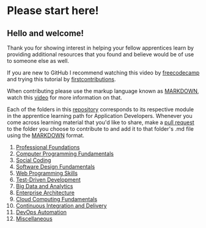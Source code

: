 # Please start here!
 
## Hello and welcome!
 
Thank you for showing interest in helping your fellow apprentices learn by providing additional resources that you found and believe would be of use to someone else as well.
 
If you are new to GitHub I recommend watching this video by [freecodecamp](https://www.youtube.com/watch?v=yzeVMecydCE&list=PLAAZZB6BgxfBq-yIBPgqwylqhBoaPN3tC&index=2&t=2111s) and trying this tutorial by [firstcontributions](https://github.com/firstcontributions/first-contributions).
 
When contributing please use the markup language known as [MARKDOWN](https://www.markdownguide.org/), watch this [video](https://www.youtube.com/watch?v=_aANg3_U9Q0) for more information on that.
 
Each of the folders in this [repository](https://github.com/Cbarona/IBM-Application-Developer-Apprentices) corresponds to its respective module in the apprentice learning path for Application Developers. Whenever you come across learning material that you'd like to share, make a [pull request](https://makeapullrequest.com/) to the folder you choose to contribute to and add it to that folder's .md file using the [MARKDOWN](https://www.markdownguide.org/cheat-sheet/) format.
 
1. [Professional Foundations](https://github.com/Cbarona/IBM-Application-Developer-Apprentices/tree/main/ProfessionalFoundations)
1. [Computer Programming Fundamentals](https://github.com/Cbarona/IBM-Application-Developer-Apprentices/tree/main/ComputerProgrammingFundamentals)
1. [Social Coding](https://github.com/Cbarona/IBM-Application-Developer-Apprentices/tree/main/SocialCoding)
1. [Software Design Fundamentals](https://github.com/Cbarona/IBM-Application-Developer-Apprentices/tree/main/SoftwareDesignFundamentals)
1. [Web Programming Skills](https://github.com/Cbarona/IBM-Application-Developer-Apprentices/tree/main/WebProgrammingSkills)
1. [Test-Driven Development](https://github.com/Cbarona/IBM-Application-Developer-Apprentices/tree/main/Test-DrivenDevelopment)
1. [Big Data and Analytics](https://github.com/Cbarona/IBM-Application-Developer-Apprentices/tree/main/BigData-and-Analytics)
1. [Enterprise Architecture](https://github.com/Cbarona/IBM-Application-Developer-Apprentices/tree/main/EnterpriseArchitecture)
1. [Cloud Computing Fundamentals](https://github.com/Cbarona/IBM-Application-Developer-Apprentices/tree/main/CloudComputingFundamentals)
1. [Continuous Integration and Delivery](https://github.com/Cbarona/IBM-Application-Developer-Apprentices/tree/main/ContinuousIntegration-and-Delivery)
1. [DevOps Automation](https://github.com/Cbarona/IBM-Application-Developer-Apprentices/tree/main/DevOpsAutomation)
1. [Miscellaneous](https://github.com/Cbarona/IBM-Application-Developer-Apprentices/tree/main/Miscellaneous)